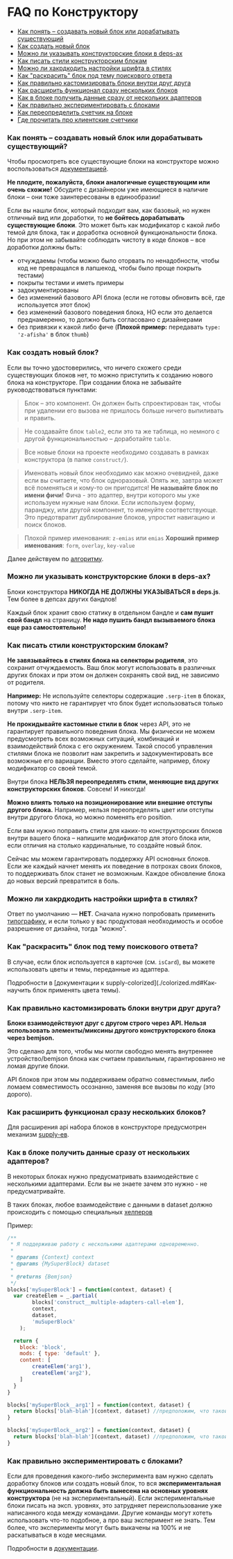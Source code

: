 # FAQ по Конструктору

- [Как понять – создавать новый блок или дорабатывать существующий](#Как-понять--создавать-новый-блок-или-дорабатывать-существующий)
- [Как создать новый блок](#Как-создать-новый-блок)
- [Можно ли указывать конструкторские блоки в deps-ах](#Можно-ли-указывать-конструкторские-блоки-в-deps-ах)
- [Как писать стили конструкторским блокам](#Как-писать-стили-конструкторским-блокам)
- [Можно ли хакрдкодить настройки шрифта в стилях](#Можно-ли-хакрдкодить-настройки-шрифта-в-стилях)
- [Как "раскрасить" блок под тему поискового ответа](#Как-раскрасть-блок-под-тему-поискового-ответа)
- [Как правильно кастомизировать блоки внутри друг друга](#Как-правильно-кастомизировать-блоки-внутри-друг-друга)
- [Как расширить функционал сразу нескольких блоков](#Как-расширить-функционал-сразу-нескольких-блоков)
- [Как в блоке получить данные сразу от нескольких адаптеров](#Как-в-блоке-получить-данные-сразу-от-нескольких-адаптеров)
- [Как правильно экспериментировать с блоками](#Как-правильно-экспериментировать-с-блоками)
- [Как переопределить счетчик на блоке](https://wiki.yandex-team.ru/search-interfaces/baobab/#razmetkacherezkonstruktor)
- [Где прочитать про клиентские счетчики](https://wiki.yandex-team.ru/search-interfaces/baobab/#klientskieschetchikivanilla.js/i-bem.js)

### Как понять – создавать новый блок или дорабатывать существующий?

Чтобы просмотреть все существующие блоки на конструкторе можно воспользоваться [документацией](https://serpdocs.si.yandex-team.ru).

**Не плодите, пожалуйста, блоки аналогичные существующим или очень схожие!** Обсудите с дизайнером уже имеющиеся в наличие блоки – они тоже заинтересованы в единообразии!

Если вы нашли блок, который подходит вам, как базовый, но нужен отличный вид или доработки, то **не бойтесь дорабатывать существующие блоки**. Это может быть как модификатор с какой либо темой для блока, так и доработка основной функциональности блока. Но при этом не забывайте соблюдать чистоту в коде блоков – все доработки должны быть:
- отчуждаемы (чтобы можно было оторвать по ненадобности, чтобы код не превращался в лапшекод, чтобы было проще покрыть тестами)
- покрыты тестами и иметь примеры
- задокументированы
- без изменений базового API блока (если не готовы обновить всё, где используется этот блок)
- без изменений базового поведения блока, НО если это делается преднамеренно, то должно быть согласовано с дизайнерами
- без привязки к какой либо фиче (**Плохой пример:** передавать `type: 'z-afisha'` в блок `thumb`)

### Как создать новый блок?

Если вы точно удостоверились, что ничего схожего среди существующих блоков нет, то можно приступить к созданию нового блока на конструкторе. При создании блока не забывайте руководствоваться пунктами:

>Блок – это компонент. Он должен быть спроектирован так, чтобы при удалении его вызова не пришлось больше ничего выпиливать и править.

>Не создавайте блок `table2`, если это та же таблица, но немного с другой функциональностью – доработайте `table`.

>Все новые блоки на проекте необходимо создавать в рамках конструктора (в папке `construct/`).

>Именовать новый блок необходимо как можно очевидней, даже если вы считаете, что блок одноразовый. Опять же, завтра может всё поменяться и кому-то он пригодится! **Не называйте блок по имени фичи!** Фича - это адаптер, внутри которого мы уже используем нужные нам блоки. Если используем форму, паранджу, или другой компонент, то именуйте соответствующе. Это предотвратит дублирование блоков, упростит навигацию и поиск блоков.

> Плохой пример именования: `z-emias` или `emias`
> **Хороший пример именования**: `form`, `overlay`, `key-value`

Далее действуем по [алгоритму](./blocks-howto.md).

### Можно ли указывать конструкторские блоки в deps-ах?

Блоки конструктора **НИКОГДА НЕ ДОЛЖНЫ УКАЗЫВАТЬСЯ в deps.js**. Тем более в депсах других бандлов!

Каждый блок хранит свою статику в отдельном бандле и **сам пушит свой бандл** на страницу. **Не надо пушить бандл вызываемого блока еще раз самостоятельно!**

### Как писать стили конструкторским блокам?

**Не завязывайтесь в стилях блока на селекторы родителя**, это сохранит отчуждаемость. Ваш блок могут использовать в различных других блоках и при этом он должен сохранять свой вид, не зависимо от родителя.

**Например:** Не используйте селекторы содержащие `.serp-item` в блоках, потому что никто не гарантирует что блок будет использоваться только внутри `.serp-item`.

**Не прокидывайте кастомные стили в блок** через API, это не гарантирует правильного поведения блока. Мы физически не можем предусмотреть всех возможных ситуаций, комбинаций и взаимодействий блока с его окружением. Такой способ управления стилями блока не позволит нам закрепить и задокументировать все возможные его вариации. Вместо этого сделайте, например, блоку модификатор со своей темой.

Внутри блока **НЕЛЬЗЯ переопределять стили, меняющие вид других конструкторских блоков**. Совсем! И никогда!

**Можно влиять только на позиционирование или внешние отступы другого блока.** Например, нельзя переопределять цвет или отступы внутри другого блока, но можно поменять его position.

Если вам нужно поправить стили для каких-то конструкторских блоков внутри вашего блока – напишите модификатор для этого блока или, если отличия на столько кардинальные, то создайте новый блок.

Сейчас мы можем гарантировать поддержку API основных блоков. Если же каждый начнет менять их поведение в потрохах своих блоков, то поддерживать блок станет не возможным. Каждое обновление блока до новых версий превратится в боль.

### Можно ли хакрдкодить настройки шрифта в стилях?

Ответ по умолчанию — **НЕТ**. Сначала нужно попробовать применить [типографику](./typo.md), и если только у вас продуктовая необходимость и особое разрешение от дизайна, тогда "можно".

### Как "раскрасить" блок под тему поискового ответа?

В случае, если блок используется в карточке (см. `isCard`), вы можете использовать цветы и темы, переданные из адаптера.

Подробности в [документации к supply-colorized](./colorized.md#Как-научить блок применять цвета темы).

### Как правильно кастомизировать блоки внутри друг друга?

**Блоки взаимодействуют друг с другом строго через API. Нельзя использовать элементы/миксины другого конструкторского блока через bemjson.**

Это сделано для того, чтобы мы могли свободно менять внутреннее устройство/bemjson блока как считаем правильным, гарантированно не ломая другие блоки.

API блоков при этом мы поддерживаем обратно совместимым, либо ломаем совместимость осознанно, заменяя все вызовы по коду (это дорого).

### Как расширить функционал сразу нескольких блоков?

Для расширения api набора блоков в конструкторе предусмотрен механизм [supply-ев](./supply.md).

### Как в блоке получить данные сразу от нескольких адаптеров?

В некоторых блоках нужно предусматривать взаимодействие с несколькими адаптерами.
Если вы не знаете зачем это нужно - не предусматривайте.

В таких блоках, любое взаимодействие с данными в dataset должно происходить с помощью специальных [хелперов](https://a.yandex-team.ru/arc_vcs/frontend/projects/web4/construct/blocks-common/construct/__multiple-adapters/construct__multiple-adapters.priv.js)

Пример:
```js
/**
 * Я поддерживаю работу с несколькими адаптерами одновременно.
 *
 * @params {Context} context
 * @params {MySuperBlock} dataset
 *
 * @returns {Bemjson}
 */
blocks['mySuperBlock'] = function(context, dataset) {
  var createElem = _.partial(
        blocks['construct__multiple-adapters-call-elem'],
        context,
        dataset,
        'muSuperBlock'
    );

  return {
    block: 'block',
    mods: { type: 'default' },
    content: [
        createElem('arg1'),
        createElem('arg2'),
    ]
  }
}

blocks['mySuperBlock__arg1'] = function(context, dataset) {
  return blocks['blah-blah'](context, dataset) //предположим, что такой блок есть
}

blocks['mySuperBlock__arg2'] = function(context, dataset) {
  return blocks['blah-blah'](context, dataset) //предположим, что такой блок есть
}
```

### Как правильно экспериментировать с блоками?

Если для проведения какого-либо эксперимента вам нужно сделать доработку блоков или создать новый блок, то вся **экспериментальная функциональность должна быть вынесена на основных уровнях конструктора** (не на экспериментальный). Если экспериментальные блоки писать на эксп. уровнях, это затрудняет переиспользование уже написанного кода между командами. Другие команды могут хотеть использовать что-то подобное, а про ваш эксперимент не знать. Тем более, что эксперименты могут быть выкачены на 100% и не раскатываться в коде месяцами.

Подробности в [документации](../experiments/construct.md).

